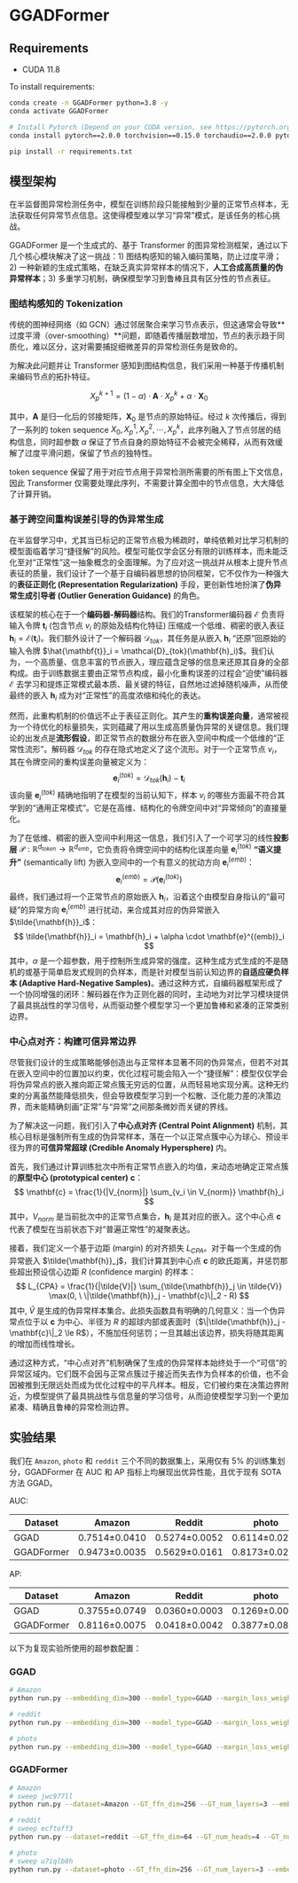 # GGADFormer

## Requirements

- CUDA 11.8

To install requirements:

```bash
conda create -n GGADFormer python=3.8 -y
conda activate GGADFormer

# Install Pytorch (Depend on your CUDA version, see https://pytorch.org/get-started/previous-versions/)
conda install pytorch==2.0.0 torchvision==0.15.0 torchaudio==2.0.0 pytorch-cuda=11.8 -c pytorch -c nvidia

pip install -r requirements.txt
```

## 模型架构

在半监督图异常检测任务中，模型在训练阶段只能接触到少量的正常节点样本，无法获取任何异常节点信息。这使得模型难以学习“异常”模式，是该任务的核心挑战。

GGADFormer 是一个生成式的、基于 Transformer 的图异常检测框架，通过以下几个核心模块解决了这一挑战：1) 图结构感知的输入编码策略，防止过度平滑；2) 一种新颖的生成式策略，在缺乏真实异常样本的情况下，**人工合成高质量的伪异常样本**；3) 多重学习机制，确保模型学习到鲁棒且具有区分性的节点表征。

### 图结构感知的 Tokenization

传统的图神经网络（如 GCN）通过邻居聚合来学习节点表示，但这通常会导致\*\*过度平滑（over-smoothing）\*\*问题，即随着传播层数增加，节点的表示趋于同质化，难以区分，这对需要捕捉细微差异的异常检测任务是致命的。

为解决此问题并让 Transformer 感知到图结构信息，我们采用一种基于传播机制来编码节点的拓扑特征。

$$X_p^{k+1} = (1-\alpha) \cdot \mathbf{A} \cdot X_p^{k} + \alpha \cdot \mathbf{X}_0$$

其中，$\mathbf{A}$ 是归一化后的邻接矩阵，$\mathbf{X}_0$ 是节点的原始特征。经过 $k$ 次传播后，得到了一系列的 token sequence $X_0, X_p^1, X_p^2,\cdots, X_p^k$，此序列融入了节点邻居的结构信息，同时超参数 $\alpha$ 保证了节点自身的原始特征不会被完全稀释，从而有效缓解了过度平滑问题，保留了节点的独特性。

token sequence 保留了用于对应节点用于异常检测所需要的所有图上下文信息，因此 Transformer 仅需要处理此序列，不需要计算全图中的节点信息，大大降低了计算开销。

### 基于跨空间重构误差引导的伪异常生成

在半监督学习中，尤其当已标记的正常节点极为稀疏时，单纯依赖对比学习机制的模型面临着学习“捷径解”的风险。模型可能仅学会区分有限的训练样本，而未能泛化至对“正常性”这一抽象概念的全面理解。为了应对这一挑战并从根本上提升节点表征的质量，我们设计了一个基于自编码器思想的协同框架，它不仅作为一种强大的**表征正则化 (Representation Regularization)** 手段，更创新性地扮演了**伪异常生成引导者 (Outlier Generation Guidance)** 的角色。

该框架的核心在于一个**编码器-解码器**结构。我们的Transformer编码器 $\mathcal{E}$ 负责将输入令牌 $\mathbf{t}_i$ (包含节点 $v_i$ 的原始及结构化特征) 压缩成一个低维、稠密的嵌入表征 $\mathbf{h}_i = \mathcal{E}(\mathbf{t}_i)$。我们额外设计了一个解码器 $\mathcal{D}_{tok}$，其任务是从嵌入 $\mathbf{h}_i$ “还原”回原始的输入令牌 $\hat{\mathbf{t}}_i = \mathcal{D}_{tok}(\mathbf{h}_i)$。我们认为，一个高质量、信息丰富的节点嵌入，理应蕴含足够的信息来还原其自身的全部构成。由于训练数据主要由正常节点构成，最小化重构误差的过程会“迫使”编码器 $\mathcal{E}$ 去学习和提炼正常模式最本质、最关键的特征，自然地过滤掉随机噪声，从而使最终的嵌入 $\mathbf{h}_i$ 成为对“正常性”的高度浓缩和纯化的表达。

然而，此重构机制的价值远不止于表征正则化。其产生的**重构误差向量**，通常被视为一个待优化的标量损失，实则蕴藏了用以生成高质量伪异常的关键信息。我们理论的出发点是**流形假设**，即正常节点的数据分布在嵌入空间中构成一个低维的“正常性流形”。解码器 $\mathcal{D}_{tok}$ 的存在隐式地定义了这个流形。对于一个正常节点 $v_i$，其在令牌空间的重构误差向量被定义为：
$$ \mathbf{e}^{(tok)}_i = \mathcal{D}_{tok}(\mathbf{h}_i) - \mathbf{t}_i $$
该向量 $\mathbf{e}^{(tok)}_i$ 精确地指明了在模型的当前认知下，样本 $v_i$ 的哪些方面最不符合其学到的“通用正常模式”。它是在高维、结构化的令牌空间中对“异常倾向”的直接量化。

为了在低维、稠密的嵌入空间中利用这一信息，我们引入了一个可学习的线性**投影层** $\mathcal{P}: \mathbb{R}^{d_{token}} \to \mathbb{R}^{d_{emb}}$，它负责将令牌空间中的结构化误差向量 $\mathbf{e}^{(tok)}_i$ **“语义提升”** (semantically lift) 为嵌入空间中的一个有意义的扰动方向 $\mathbf{e}^{(emb)}_i$：
$$ \mathbf{e}^{(emb)}_i = \mathcal{P}(\mathbf{e}^{(tok)}_i) $$
最终，我们通过将一个正常节点的原始嵌入 $\mathbf{h}_i$，沿着这个由模型自身指认的“最可疑”的异常方向 $\mathbf{e}^{(emb)}_i$ 进行扰动，来合成其对应的伪异常嵌入 $\tilde{\mathbf{h}}_i$：
$$ \tilde{\mathbf{h}}_i = \mathbf{h}_i + \alpha \cdot \mathbf{e}^{(emb)}_i $$
其中，$\alpha$ 是一个超参数，用于控制所生成异常的强度。这种生成方式生成的不是随机的或基于简单启发式规则的负样本，而是针对模型当前认知边界的**自适应硬负样本 (Adaptive Hard-Negative Samples)**。通过这种方式，自编码器框架形成了一个协同增强的闭环：解码器在作为正则化器的同时，主动地为对比学习模块提供了最具挑战性的学习信号，从而驱动整个模型学习一个更加鲁棒和紧凑的正常类别边界。

### 中心点对齐：构建可信异常边界

尽管我们设计的生成策略能够创造出与正常样本显著不同的伪异常点，但若不对其在嵌入空间中的位置加以约束，优化过程可能会陷入一个“捷径解”：模型仅仅学会将伪异常点的嵌入推向距正常点簇无穷远的位置，从而轻易地实现分离。这种无约束的分离虽然能降低损失，但会导致模型学习到一个松散、泛化能力差的决策边界，而未能精确刻画“正常”与“异常”之间那条微妙而关键的界线。

为了解决这一问题，我们引入了**中心点对齐 (Central Point Alignment)** 机制，其核心目标是强制所有生成的伪异常样本，落在一个以正常点簇中心为球心、预设半径为界的**可信异常超球 (Credible Anomaly Hypersphere)** 内。

首先，我们通过计算训练批次中所有正常节点嵌入的均值，来动态地确定正常点簇的**原型中心 (prototypical center)** $\mathbf{c}$：
$$ \mathbf{c} = \frac{1}{|V_{norm}|} \sum_{v_i \in V_{norm}} \mathbf{h}_i $$
其中，$V_{norm}$ 是当前批次中的正常节点集合，$\mathbf{h}_i$ 是其对应的嵌入。这个中心点 $\mathbf{c}$ 代表了模型在当前状态下对“普遍正常性”的凝聚表达。

接着，我们定义一个基于边距 (margin) 的对齐损失 $L_{CPA}$。对于每一个生成的伪异常嵌入 $\tilde{\mathbf{h}}_j$，我们计算其到中心点 $\mathbf{c}$ 的欧氏距离，并惩罚那些超出预设信心边距 $R$ (confidence margin) 的样本：
$$ L_{CPA} = \frac{1}{|\tilde{V}|} \sum_{\tilde{\mathbf{h}}_j \in \tilde{V}} \max(0, \ \|\tilde{\mathbf{h}}_j - \mathbf{c}\|_2 - R) $$
其中, $\tilde{V}$ 是生成的伪异常样本集合。此损失函数具有明确的几何意义：当一个伪异常点位于以 $\mathbf{c}$ 为中心、半径为 $R$ 的超球内部或表面时（$\|\tilde{\mathbf{h}}_j - \mathbf{c}\|_2 \le R$），不施加任何惩罚；一旦其越出该边界，损失将随其距离的增加而线性增长。

通过这种方式，“中心点对齐”机制确保了生成的伪异常样本始终处于一个“可信”的异常区域内。它们既不会因与正常点簇过于接近而失去作为负样本的价值，也不会因被推到无限远处而成为优化过程中的平凡样本。相反，它们被约束在决策边界附近，为模型提供了最具挑战性与信息量的学习信号，从而迫使模型学习到一个更加紧凑、精确且鲁棒的异常检测边界。


## 实验结果

我们在 `Amazon`, `photo` 和 `reddit` 三个不同的数据集上，采用仅有 5% 的训练集划分，GGADFormer 在 AUC 和 AP 指标上均展现出优异性能，且优于现有 SOTA 方法 GGAD。

AUC:


|Dataset|Amazon|Reddit|photo|
|-|-|-|-|
|GGAD|0.7514±0.0410|0.5274±0.0052|0.6114±0.0219|
|GGADFormer|0.9473±0.0035|0.5629±0.0161|0.8173±0.0274

AP:

|Dataset|Amazon|Reddit|photo|
|-|-|-|-|
|GGAD|0.3755±0.0749|0.0360±0.0003|0.1269±0.0091|
|GGADFormer|0.8116±0.0075|0.0418±0.0042|0.3877±0.0840


以下为复现实验所使用的超参数配置：

### GGAD

```bash
# Amazon
python run.py --embedding_dim=300 --model_type=GGAD --margin_loss_weight=1 --warmup_updates=0 --num_epoch=200 --peak_lr=1e-3 --end_lr=1e-3 --train_rate 0.05  --dataset=reddit 
```

```bash
# reddit
python run.py --embedding_dim=300 --model_type=GGAD --margin_loss_weight=1 --warmup_updates=0 --num_epoch=50 --peak_lr=1e-3 --end_lr=1e-3 --train_rate 0.05  --dataset=reddit 
```


```bash
# photo
python run.py --embedding_dim=300 --model_type=GGAD --margin_loss_weight=1 --warmup_updates=0 --num_epoch=50 --peak_lr=1e-3 --end_lr=1e-3 --train_rate 0.05  --dataset=photo 
```

### GGADFormer

```bash
# Amazon
# sweep jwc977ll
python run.py --dataset=Amazon --GT_ffn_dim=256 --GT_num_layers=3 --embedding_dim=256 --peak_lr=1e-3 --end_lr=4e-4 --num_epoch=700 --warmup_updates=30 --pp_k=2 --progregate_alpha=0.3  --con_loss_weight 20 --confidence_margin=0.3
```

```bash
# reddit
# sweep ecftoff3
python run.py --dataset=reddit --GT_ffn_dim=64 --GT_num_heads=4 --GT_num_layers=2 --embedding_dim=256 --peak_lr=1e-4  --end_lr=5e-5 --num_epoch=200 --warmup_updates=50 --pp_k=1 --progregate_alpha=0.2
```

```bash
# photo
# sweep u7iqlb8h
python run.py --dataset=photo --GT_ffn_dim=256 --GT_num_layers=3 --embedding_dim=256 --peak_lr=1e-3 --end_lr=8e-4 --num_epoch=1000 --warmup_updates=50 --progregate_alpha=0.3 --con_loss_weight 20 --confidence_margin=0.3
```